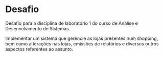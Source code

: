 # Desafio 

Desafio para a disciplina de laboratório 1 do curso de Análise e Desenvolvimento de Sistemas.

Implementar um sistema que gerencie as lojas presentes num shopping, bem como alterações nas lojas, emissões de relatórios e diversos outros aspectos referentes ao assunto.
